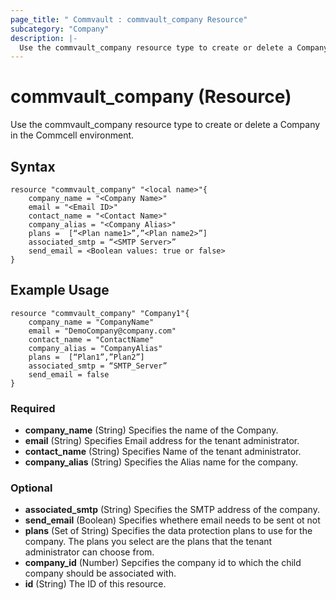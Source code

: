 ```yaml
---
page_title: " Commvault : commvault_company Resource"
subcategory: "Company"
description: |-
  Use the commvault_company resource type to create or delete a Company in the Commcell environment.
---
```


# commvault_company (Resource)

Use the commvault_company resource type to create or delete a Company in the Commcell environment.


## Syntax

```
resource "commvault_company" "<local name>"{
	company_name = "<Company Name>"
	email = "<Email ID>"
	contact_name = "<Contact Name>"
	company_alias = "<Company Alias>"
	plans =  [“<Plan name1>”,”<Plan name2>”]
	associated_smtp = “<SMTP Server>”
	send_email = <Boolean values: true or false>
}

```

## Example Usage

```
resource "commvault_company" "Company1"{
	company_name = "CompanyName"
	email = "DemoCompany@company.com"
	contact_name = "ContactName"
	company_alias = "CompanyAlias"
	plans =  [“Plan1”,”Plan2”]
	associated_smtp = “SMTP_Server”
	send_email = false
}

```

### Required

- **company_name** (String) Specifies the name of the Company.
- **email** (String) Specifies Email address for the tenant administrator.
- **contact_name** (String) Specifies Name of the tenant administrator.
- **company_alias** (String) Specifies the Alias name for the company.

### Optional

- **associated_smtp** (String) Specifies the SMTP address of the company.
- **send_email** (Boolean) Specifies whethere email needs to be sent ot not
- **plans** (Set of String) Specifies the data protection plans to use for the company. The plans you select are the plans that the tenant administrator can choose from.
- **company_id** (Number) Sepcifies the company id to which the child company should be associated with.
- **id** (String) The ID of this resource.




